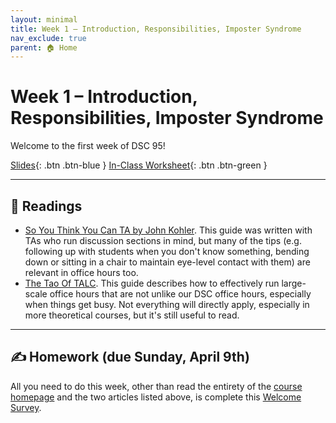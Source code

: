 ```yaml
---
layout: minimal
title: Week 1 – Introduction, Responsibilities, Imposter Syndrome
nav_exclude: true
parent: 🏠 Home
---
```


# Week 1 – Introduction, Responsibilities, Imposter Syndrome

Welcome to the first week of DSC 95!

[Slides](https://docs.google.com/presentation/d/1tTOj_3iP28wm-VUAULjqk4a2nRfYmEjhGQNUuN3oQhU/edit?usp=sharing){: .btn .btn-blue } [In-Class Worksheet](https://www.gradescope.com/courses/527891/assignments/2791543){: .btn .btn-green }

---

## 📖 Readings

- [So You Think You Can TA by John Kohler](https://docs.google.com/document/d/15roVBW_Tj3o-qvzt77lvcDmdly0WaZ6GRP_bRh61qAE/edit). This guide was written with TAs who run discussion sections in mind, but many of the tips (e.g. following up with students when you don't know something, bending down or sitting in a chair to maintain eye-level contact with them) are relevant in office hours too.
- [The Tao Of TALC](https://cs375.github.io/su22/resources/talc.pdf). This guide describes how to effectively run large-scale office hours that are not unlike our DSC office hours, especially when things get busy. Not everything will directly apply, especially in more theoretical courses, but it's still useful to read.

---

## ✍️ Homework (due Sunday, April 9th)

All you need to do this week, other than read the entirety of the [course homepage](../) and the two articles listed above, is complete this [Welcome Survey](https://docs.google.com/forms/d/e/1FAIpQLSe1sXOb11M_MP91WP1VxJ09lZlEU0yxA_9Cw6kmcru9JRPhAA/viewform).